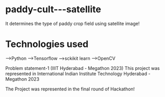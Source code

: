 # paddy-cult---satellite
It determines the type of  paddy crop field using satellite image!

# Technologies used
-->Python
-->Tensorflow
-->sckikit learn
-->OpenCV

Problem statement-1 (IIIT Hyderabad - Megathon 2023)
This project was represented in International Indian Institute Technology Hyderabad -Megathon 2023

The Project was represented in the final round of Hackathon! 
